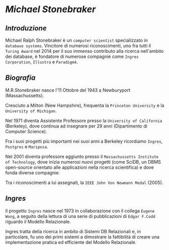 # *Michael **Stonebraker***

## *Introduzione*
Michael Ralph Stonebraker è un `computer scientist` specializzato in `database systems`.
Vincitore di numerosi riconoscimenti, uno fra tutti il `Turing Award` nel 2014 per il suo immenso contributo alla ricerca nell'ambito dei database, è fondatore di numerose compagnie come `Ingres Corporation`, `Illustra` e `Paradigm4`.

## *Biografia*

M.R.Stonebraker nasce l'11 Ottobre del 1943 a Newburyport (Massachussetts).

Cresciuto a Milton (New Hampshire), frequenta la `Princeton University` e la `University of Michigan`.

Nel 1971 diventa Assistente Professore presso la `University of California` (Berkeley), dove continua ad insegnare per 29 anni (Dipartimento di Computer Science).

Fra i suoi progetti più importanti nei suoi anni a Berkeley ricordiamo `Ingres`, `Postgres` e `Mariposa`.

Nel 2001 diventa professore aggiunto presso il `Massachussetts Institute of Technology`, dove inizia numerosi nuovi progetti (come SciDB, un DBMS open-source orientato alle applicazioni nella ricerca scientifica) e dove fonda diverse compagnie.

Tra i riconoscimenti a lui assegnati, la `IEEE John Von Newmann Medal` (2005).

## *Ingres*

Il progetto `Ingres` nasce nel 1973 in collaborazione con il collega `Eugene Wong`, a seguito della lettura di una serie di pubblicazioni di `Edgar F.Codd` riguardo il Modello Relazionale.

Ingres tratta della ricerca in ambito di Sistemi DB Relazionali e, in particolare, fu uno dei primi sistemi a dimostrare la fattibilità di creare una implementazione pratica ed efficiente del Modello Relazionale.
